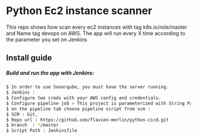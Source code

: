 # Python Ec2 instance scanner

This repo shows how scan every ec2 instances with tag k8s.io/role/master and Name tag devops on AWS.
The app will run every X time according to the parameter you set on Jenkins

## Install guide

##### Build and run the app with Jenkins:

```bash
$ In order to use Sonarqube, you must have the server running.
$ Jenkins :
$ Configure two creds with your AWS config and credentials.
$ Configure pipeline job > This project is parameterized with String Parameter : INTERVAL : default value : 100
$ on the pipeline tab choose pipeline script from scm :
$ SCM : Git, 
$ Repo url : https://github.com/flavien-merlin/python-cicd.git
$ branch  : */master
$ Script Path : Jenkinsfile
```
